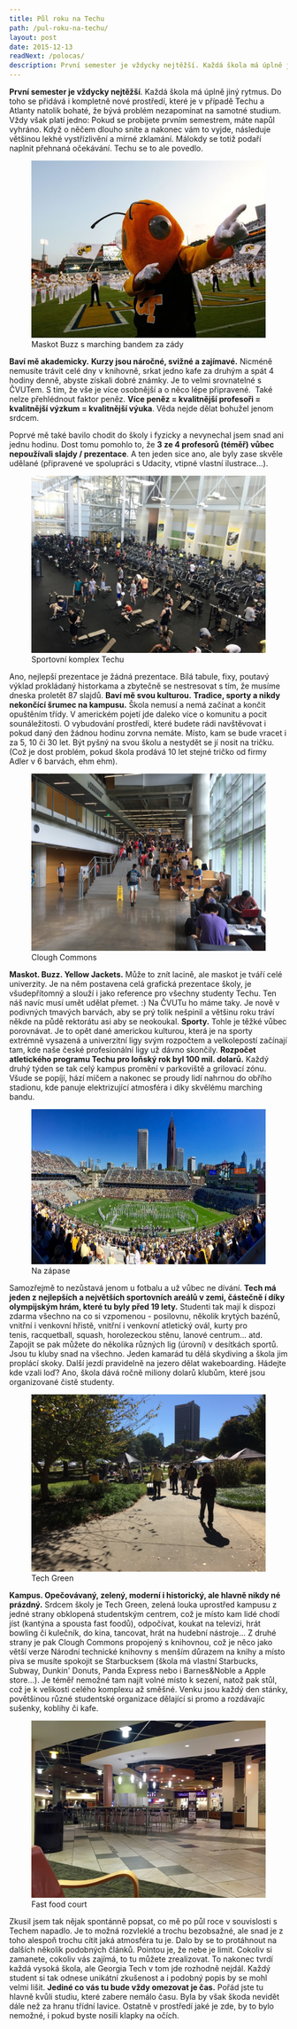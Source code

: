 ```yaml
---
title: Půl roku na Techu
path: /pul-roku-na-techu/
layout: post
date: 2015-12-13
readNext: /polocas/
description: První semester je vždycky nejtěžší. Každá škola má úplně jiný rytmus. Do toho se přidává i kompletně nové prostředí, které je v případě Techu a Atlanty natolik bohaté, že bývá problém nezapomínat na samotné studium.
---
```


**První semester je vždycky nejtěžší**. Každá škola má úplně jiný rytmus. Do toho se přidává i kompletně nové prostředí, které je v případě Techu a Atlanty natolik bohaté, že bývá problém nezapomínat na samotné studium. Vždy však platí jedno: Pokud se probijete prvním semestrem, máte napůl vyhráno. Když o něčem dlouho sníte a nakonec vám to vyjde, následuje většinou lekhé vystřízlivění a mírné zklamání. Málokdy se totiž podaří naplnit přehnaná očekávání. Techu se to ale povedlo. 

<figure class="floatRight">
  <img src="buzz.jpg" style="height: 320px" alt="Buzz - Masko GT">
  <figcaption>Maskot Buzz s marching bandem za zády</figcaption>
</figure>

**Baví mě akademicky.** **Kurzy jsou náročné, svižné a zajímavé.** Nicméně nemusíte trávit celé dny v knihovně, srkat jedno kafe za druhým a spát 4 hodiny denně, abyste získali dobré známky. Je to velmi srovnatelné s ČVUTem. S tím, že vše je více osobnější a o něco lépe připravené.  Také nelze přehlédnout faktor peněz. **Více peněz = kvalitnější profesoři = kvalitnější výzkum = kvalitnější výuka**. Věda nejde dělat bohužel jenom srdcem.

Poprvé mě také bavilo chodit do školy i fyzicky a nevynechal jsem snad ani jednu hodinu. Dost tomu pomohlo to, že **3 ze 4 profesorů (téměř) vůbec nepoužívali slajdy / prezentace**. A ten jeden sice ano, ale byly zase skvěle udělané (připravené ve spolupráci s Udacity, vtipné vlastní ilustrace...).

<figure class="floatLeft">
  <a href="crc_orig.jpg">
    <img src="crc.jpg" style="height: 320px" alt="CRC">
  </a>
  <figcaption>Sportovní komplex Techu</figcaption>
</figure>

Ano, nejlepší prezentace je žádná prezentace. Bílá tabule, fixy, poutavý výklad prokládaný historkama a zbytečně se nestresovat s tím, že musíme dneska proletět 87 slajdů. **Baví mě svou kulturou.** **Tradice, sporty a nikdy nekončící šrumec na kampusu.** Škola nemusí a nemá začínat a končit opuštěním třídy. V americkém pojetí jde daleko více o komunitu a pocit sounáležitosti. O vybudování prostředí, které budete rádi navštěvovat i pokud daný den žádnou hodinu zorvna nemáte. Místo, kam se bude vracet i za 5, 10 či 30 let. Být pyšný na svou školu a nestydět se jí nosit na tričku. (Což je dost problém, pokud škola prodává 10 let stejné tričko od firmy Adler v 6 barvách, ehm ehm).

<figure class="floatRight">
  <a href="cc_orig.jpg">
    <img src="cc.jpg" style="height: 320px" alt="Clough Commons">
  </a>
  <figcaption>Clough Commons</figcaption>
</figure>

**Maskot. Buzz. Yellow Jackets.** Může to znít lacině, ale maskot je tváří celé univerzity. Je na něm postavena celá grafická prezentace školy, je všudepřítomný a slouží i jako reference pro všechny studenty Techu. Ten náš navíc musí umět udělat přemet. :) Na ČVUTu ho máme taky. Je nově v podivných tmavých barvách, aby se prý tolik nešpinil a většinu roku tráví někde na půdě rektorátu asi aby se neokoukal. **Sporty.** Tohle je těžké vůbec porovnávat. Je to opět dané americkou kulturou, která je na sporty extrémně vysazená a univerzitní ligy svým rozpočtem a velkolepostí začínají tam, kde naše české profesionální ligy už dávno skončily. **Rozpočet atletického programu Techu pro loňský rok byl 100 mil. dolarů.** Každý druhý týden se tak celý kampus promění v parkoviště a grilovací zónu. Všude se popíjí, hází míčem a nakonec se proudy lidí nahrnou do obřího stadionu, kde panuje elektrizující atmosféra i díky skvělému marching bandu.

<figure class="floatLeft">
  <a href="stadium_orig.jpg">
    <img src="stadium.jpg" style="height: 280px" alt="Na zápase">
  </a>
  <figcaption>Na zápase</figcaption>
</figure>

Samozřejmě to nezůstavá jenom u fotbalu a už vůbec ne dívání. **Tech má jeden z nejlepších a největších sportovních areálů v zemi, částečně í díky olympijským hrám, které tu byly před 19 lety.** Studenti tak mají k dispozi zdarma všechno na co si vzpomenou - posilovnu, několik krytých bazénů, vnitřní i venkovní hřistě, vnitřní i venkovní atletický ovál, kurty pro tenis, racquetball, squash, horolezeckou stěnu, lanové centrum... atd. Zapojit se pak můžete do několika různých lig (úrovní) v desítkách sportů. Jsou tu kluby snad na všechno. Jeden kamarád tu dělá skydiving a škola jim proplácí skoky. Další jezdí pravidelně na jezero dělat wakeboarding. Hádejte kde vzali loď? Ano, škola dává ročně miliony dolarů klubům, které jsou organizované čistě studenty.

<figure class="floatRight">
  <a href="techgreen_orig.jpg">
    <img src="techgreen.jpg" style="height: 320px" alt="Tech Green">
  </a>
  <figcaption>Tech Green</figcaption>
</figure>

**Kampus. Opečovávaný, zelený, moderní i historický, ale hlavně nikdy né prázdný.** Srdcem školy je Tech Green, zelená louka uprostřed kampusu z jedné strany obklopená studentským centrem, což je místo kam lidé chodí jíst (kantýna a spousta fast foodů), odpočívat, koukat na televizi, hrát bowling či kulečník, do kina, tancovat, hrát na hudební nástroje... Z druhé strany je pak Clough Commons propojený s knihovnou, což je něco jako větší verze Národní technické knihovny s menším důrazem na knihy a místo piva se musíte spokojit se Starbucksem (škola má vlastní Starbucks, Subway, Dunkin' Donuts, Panda Express nebo i Barnes&Noble a Apple store...). Je téměř nemožné tam najít volné místo k sezení, natož pak stůl, což je k velikosti celého komplexu až směšné. Venku jsou každý den stánky, povětšinou různé studentské organizace dělající si promo a rozdávajíc sušenky, koblihy či kafe.

<figure class="floatLeft">
  <a href="foodcourt_orig.jpg">
    <img src="foodcourt.jpg" style="height: 320px" alt="Fast food court">
  </a>
  <figcaption>Fast food court</figcaption>
</figure>

Zkusil jsem tak nějak spontánně popsat, co mě po půl roce v souvislosti s Techem napadlo. Je to možná rozvleklé a trochu bezobsažné, ale snad je z toho alespoň trochu cítit jaká atmosféra tu je. Dalo by se to protáhnout na dalších několik podobných článků. Pointou je, že nebe je limit. Cokoliv si zamanete, cokoliv vás zajímá, to tu můžete zrealizovat. To nakonec tvrdí každá vysoká škola, ale Georgia Tech v tom jde rozhodně nejdál. Každý student si tak odnese unikátní zkušenost a i podobný popis by se mohl velmi lišit. **Jediné co vás tu bude vždy omezovat je čas.** Pořád jste tu hlavně kvůli studiu, které zabere nemálo času. Byla by však škoda nevidět dále než za hranu třídní lavice. Ostatně v prostředí jaké je zde, by to bylo nemožné, i pokud byste nosili klapky na očích.